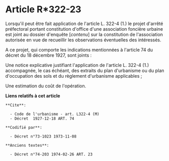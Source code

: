 # Article R*322-23

Lorsqu'il peut être fait application de l'article L. 322-4 (1.) le projet d'arrêté préfectoral portant constitution d'office
d'une association foncière urbaine est joint au dossier d'enquête [*contenu*] sur la constitution de l'association autorisée
en vue de recueillir les observations éventuelles des intéressés.

A ce projet, qui comporte les indications mentionnées à l'article 74 du décret du 18 décembre 1927, sont joints :

Une notice explicative justifiant l'application de l'article L. 322-4 (1.) accompagnée, le cas échéant, des extraits du plan
d'urbanisme ou du plan d'occupation des sols et du règlement d'urbanisme applicables ;

Une estimation du coût de l'opération.

**Liens relatifs à cet article**

	**Cite**:

	  - Code de l'urbanisme - art. L322-4 (M)
	  - Décret  1927-12-18 ART. 74

	**Codifié par**:

	  - Décret n°73-1023 1973-11-08

	**Anciens textes**:

	  - Décret n°74-203 1974-02-26 ART. 23
